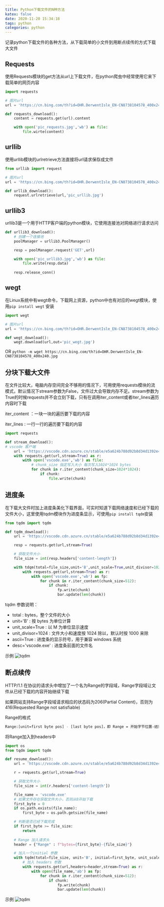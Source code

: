 ```yaml
---
title: Python下载文件的N种方法
katex: false
date: 2020-11-20 15:34:18
tags: python
categories: python
---
```


记录python下载文件的各种方法，从下载简单的小文件到用断点续传的方式下载大文件
<!-- more -->

## Requests

使用Requests模块的get方法从url上下载文件，在python爬虫中经常使用它来下载简单的网页内容

```python
import requests

# 图片url
url = 'https://cn.bing.com/th?id=OHR.DerwentIsle_EN-CN8738104578_400x240.jpg'

def requests_download():
    content = requests.get(url).content

    with open('pic_requests.jpg','wb') as file:
        file.wirte(content)
```

## urllib

使用urllib模块的urlretrieve方法直接将url请求保存成文件

```python
from urllib import request

# 图片url
url = 'https://cn.bing.com/th?id=OHR.DerwentIsle_EN-CN8738104578_400x240.jpg'

def urllib_download():
    request.urlretrieve(url,'pic_urllib.jpg')

```

## urllib3

urllib3是一个用于HTTP客户端的python模块，它使用连接池对网络进行请求访问

```python
def urllib3_download():
    # 创建一个连接池
    poolManager = urllib3.PoolManager()

    resp = poolManager.request('GET',url)

    with open('pic_urllib3.jpg','wb') as file:
        file.write(resp.data)
    
    resp.release_conn()
```

## wegt

在Linux系统中有wegt命令，下载网上资源，python中也有对应的wegt模块，使用`pip install wegt` 安装

```python
import wegt

# 图片url
url = 'https://cn.bing.com/th?id=OHR.DerwentIsle_EN-CN8738104578_400x240.jpg'

def wegt_download():
    wegt.download(url,out='pic_wegt.jpg')
```

OR `python -m wget https://cn.bing.com/th?id=OHR.DerwentIsle_EN-CN8738104578_400x240.jpg `

## 分块下载大文件

在文件比较大，电脑内存空间完全不够用的情况下，可用使用requests模块的流模式，默认情况下stream参数为False，文件过大会导致内存不足。stream参数为True的时候requests并不会立刻下载，只有在调用iter_content或者iter_lines遍历内容时下载

iter_content ：一块一块的遍历要下载的内容

iter_lines : 一行一行的遍历要下载的内容

```python
import requests

def stream_download():
# vscode 客户端
    url = 'https://vscode.cdn.azure.cn/stable/e5a624b788d92b8d34d1392e4c4d9789406efe8f/VSCodeUserSetup-x64-1.51.1.exe'
    with requests.get(url,stream=True) as r:
        with open('vscode.exe','wb') as file:
            # chunk_size 指定写入大小 每次写入1024*1024 bytes
            for chunk in r.iter_content(chunk_size=1024*1024):
                if chunk:
                    file.write(chunk)
```

## 进度条

在下载大文件时加上进度条美化下载界面，可实时知道下载网络速度和已经下载的文件大小，这里使用tqdm模块作为进度条显示，可使用`pip install tqdm`安装

```python
from tqdm import tqdm

def tqdm_download():
    url = 'https://vscode.cdn.azure.cn/stable/e5a624b788d92b8d34d1392e4c4d9789406efe8f/VSCodeUserSetup-x64-1.51.1.exe'

    resp = requests.get(url,stream=True)

    # 获取文件大小
    file_size = int(resp.headers['content-length'])

    with tdqm(total=file_size,unit='B',unit_scale=True,unit_divisor=1024,ascii=True,desc='vscode.exe') as bar:
        with requests.get(url,stream=True) as r:
            with open('vscode.exe','wb') as fp:
                for chunk in r.iter_content(chunk_size=512):
                    if chunk:
                        fp.write(chunk)
                        bar.update(len(chunk))
```

tqdm 参数说明：

- total : bytes，整个文件的大小
- unit='B' : 按 bytes 为单位计算
- unit_scale=True : 以 M 为单位显示速度
- unit_divisor=1024 : 文件大小和速度按 1024 除以，默认时按 1000 来除
- ascii=True : 进度条的显示符号，用于兼容 windows 系统
- desc='vscode.exe' : 进度条前面的文件名

示例
![tqdm](https://whh.plus/images/chunk.gif)

## 断点续传

HTTP/1.1 在协议的请求头中增加了一个名为Range的字段域，Range字段域让文件从已经下载的内容开始继续下载

如果网站支持Range字段域请求相应的状态码为206(Partial Content)，否则为416(Requested Range not satisfiable)

Range的格式

```bash
Range:[unit=first byte pos] - [last byte pos]，即 Range = 开始字节位置-结束字节位置，单位：bytes
```

将Range加入到headers中

```python
import os
from tqdm import tqdm

def resume_download():
    url = 'https://vscode.cdn.azure.cn/stable/e5a624b788d92b8d34d1392e4c4d9789406efe8f/VSCodeUserSetup-x64-1.51.1.exe'

    r = requests.get(url,stream=True)

    # 获取文件大小
    file_size = int(r.headers['content-length'])

    file_name = 'vscode.exe'
    # 如果文件存在获取文件大小，否则从0开始下载
    first_byte = 0
    if os.path.exists(file_name):
        first_byte = os.path.getsize(file_name)

    # 判断是否已经下载完成
    if first_byte >= file_size:
        return
    
    # Range 加入请求头
    header = {"Range" : f"bytes={first_byte}-{file_size}"}

    # 加入一个initial 参数
    with tqdm(total=file_size, unit='B', initial=first_byte, unit_scale=True, unit_divisor=1024, ascii=True, desc=file_name) as bar:
        # 加入 headers 参数
        with requests.get(url,headers=header,stream=True) as r:
            with open(file_name,'ab') as fp:
                for chunk in r.iter_content(chunk_size=512):
                    if chunk:
                        fp.write(chunk)
                        bar.update(len(chunk))
```

示例
![tqdm](https://whh.plus/images/tqdm.gif)